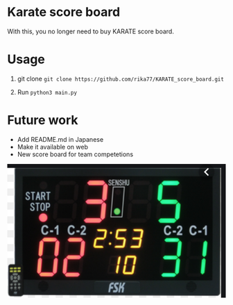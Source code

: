 # Karate score board

With this, you no longer need to buy KARATE score board.

# Usage

1. git clone
`git clone https://github.com/rika77/KARATE_score_board.git`

2. Run
`python3 main.py`


# Future work

- Add README.md in Japanese
- Make it available on web
- New score board for team competetions

![team](images/team.png "score board for team")